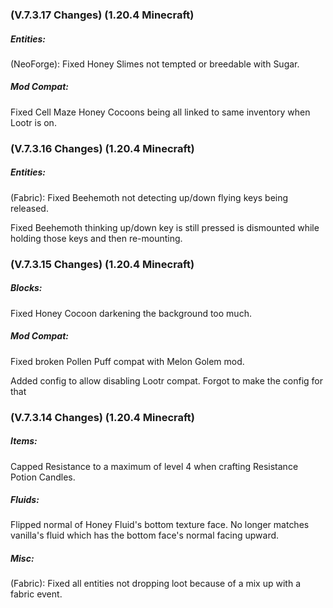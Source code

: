 ### **(V.7.3.17 Changes) (1.20.4 Minecraft)**

##### Entities:
(NeoForge): Fixed Honey Slimes not tempted or breedable with Sugar.

##### Mod Compat:
Fixed Cell Maze Honey Cocoons being all linked to same inventory when Lootr is on.


### **(V.7.3.16 Changes) (1.20.4 Minecraft)**

##### Entities:
(Fabric): Fixed Beehemoth not detecting up/down flying keys being released.

Fixed Beehemoth thinking up/down key is still pressed is dismounted while holding those keys and then re-mounting.


### **(V.7.3.15 Changes) (1.20.4 Minecraft)**

##### Blocks:
Fixed Honey Cocoon darkening the background too much.

##### Mod Compat:
Fixed broken Pollen Puff compat with Melon Golem mod.

Added config to allow disabling Lootr compat. Forgot to make the config for that


### **(V.7.3.14 Changes) (1.20.4 Minecraft)**

##### Items:
Capped Resistance to a maximum of level 4 when crafting Resistance Potion Candles.

##### Fluids:
Flipped normal of Honey Fluid's bottom texture face. No longer matches vanilla's fluid which has the bottom face's normal facing upward.

##### Misc:
(Fabric): Fixed all entities not dropping loot because of a mix up with a fabric event.
